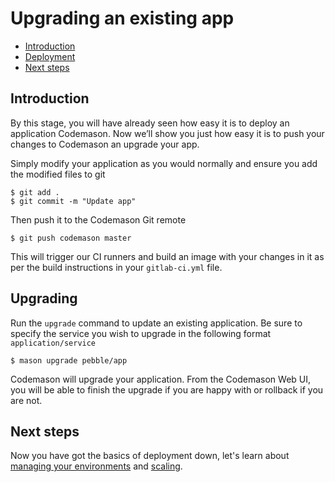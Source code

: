 # Upgrading an existing app

- [Introduction](#introduction)
- [Deployment](#deployment)
- [Next steps](#next-steps)

<a name="introduction"></a>
## Introduction
By this stage, you will have already seen how easy it is to deploy an application Codemason. Now we’ll show you just how easy it is to push your changes to Codemason an upgrade your app.

Simply modify your application as you would normally and ensure you add the modified files to git
```
$ git add .
$ git commit -m "Update app"
```

Then push it to the Codemason Git remote
```
$ git push codemason master
```

This will trigger our CI runners and build an image with your changes in it as per the build instructions in your `gitlab-ci.yml` file.


<a name="deployment"></a>
## Upgrading 
Run the `upgrade` command to update an existing application. Be sure to specify the service you wish to upgrade in the following format `application/service`
```
$ mason upgrade pebble/app
```

Codemason will upgrade your application. From the Codemason Web UI, you will be able to finish the upgrade if you are happy with or rollback if you are not.

<a name="next-steps"></a>
## Next steps
Now you have got the basics of deployment down, let's learn about [managing your environments](/docs/{{version}}/environments) and [scaling](/docs/{{version}}/scaling).
